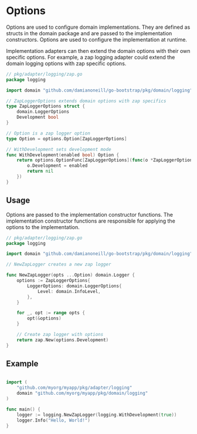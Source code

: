 # Options

Options are used to configure domain implementations. They are defined as structs in the domain package and are passed to the implementation constructors. Options are used to configure the implementation at runtime.

Implementation adapters can then extend the domain options with their own specific options. For example, a zap logging adapter could extend the domain logging options with zap specific options.

```go
// pkg/adapter/logging/zap.go
package logging

import domain "github.com/damianoneill/go-bootstrap/pkg/domain/logging"

// ZapLoggerOptions extends domain options with zap specifics
type ZapLoggerOptions struct {
    domain.LoggerOptions
    Development bool
}

// Option is a zap logger option
type Option = options.Option[ZapLoggerOptions]

// WithDevelopment sets development mode
func WithDevelopment(enabled bool) Option {
    return options.OptionFunc[ZapLoggerOptions](func(o *ZapLoggerOptions) error {
        o.Development = enabled
        return nil
    })
}
```

## Usage

Options are passed to the implementation constructor functions. The implementation constructor functions are responsible for applying the options to the implementation.

```go
// pkg/adapter/logging/zap.go
package logging

import domain "github.com/damianoneill/go-bootstrap/pkg/domain/logging"

// NewZapLogger creates a new zap logger

func NewZapLogger(opts ...Option) domain.Logger {
    options := ZapLoggerOptions{
        LoggerOptions: domain.LoggerOptions{
            Level: domain.InfoLevel,
        },
    }

    for _, opt := range opts {
        opt(&options)
    }

    // Create zap logger with options
    return zap.New(options.Development)
}
```

## Example

```go

import (
    "github.com/myorg/myapp/pkg/adapter/logging"
    domain "github.com/myorg/myapp/pkg/domain/logging"
)

func main() {
    logger := logging.NewZapLogger(logging.WithDevelopment(true))
    logger.Info("Hello, World!")
}
```
